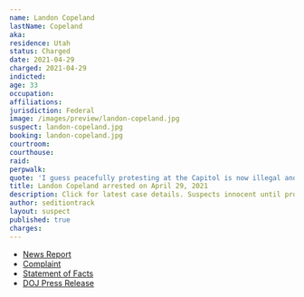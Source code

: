 ```yaml
---
name: Landon Copeland
lastName: Copeland
aka:
residence: Utah
status: Charged
date: 2021-04-29
charged: 2021-04-29
indicted:
age: 33
occupation:
affiliations:
jurisdiction: Federal
image: /images/preview/landon-copeland.jpg
suspect: landon-copeland.jpg
booking: landon-copeland.jpg
courtroom:
courthouse:
raid:
perpwalk:
quote: 'I guess peacefully protesting at the Capitol is now illegal and they are trying to hunt us all down to try and teach us a lesson.'
title: Landon Copeland arrested on April 29, 2021
description: Click for latest case details. Suspects innocent until proven guilty.
author: seditiontrack
layout: suspect
published: true
charges:
---
```


- [News Report](https://www.ksl.com/article/50156952/southern-utah-man-charged-with-attacking-officers-during-us-capitol-riot)
- [Complaint](https://www.justice.gov/usao-dc/case-multi-defendant/file/1390646/download)
- [Statement of Facts](https://www.justice.gov/usao-dc/case-multi-defendant/file/1390651/download)
- [DOJ Press Release](https://www.justice.gov/usao-dc/pr/utah-man-arrested-assaulting-law-enforcement-during-jan-6-capitol-breach)

